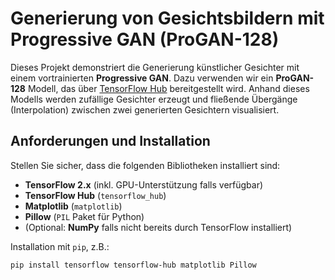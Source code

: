 # Generierung von Gesichtsbildern mit Progressive GAN (ProGAN-128)

Dieses Projekt demonstriert die Generierung künstlicher Gesichter mit einem vortrainierten **Progressive GAN**. Dazu verwenden wir ein **ProGAN-128** Modell, das über [TensorFlow Hub](https://tfhub.dev/google/progan-128/1) bereitgestellt wird. Anhand dieses Modells werden zufällige Gesichter erzeugt und fließende Übergänge (Interpolation) zwischen zwei generierten Gesichtern visualisiert.

## Anforderungen und Installation

Stellen Sie sicher, dass die folgenden Bibliotheken installiert sind:

- **TensorFlow 2.x** (inkl. GPU-Unterstützung falls verfügbar)  
- **TensorFlow Hub** (`tensorflow_hub`)  
- **Matplotlib** (`matplotlib`)  
- **Pillow** (`PIL` Paket für Python)  
- (Optional: **NumPy** falls nicht bereits durch TensorFlow installiert)

Installation mit `pip`, z.B.:

```bash
pip install tensorflow tensorflow-hub matplotlib Pillow
